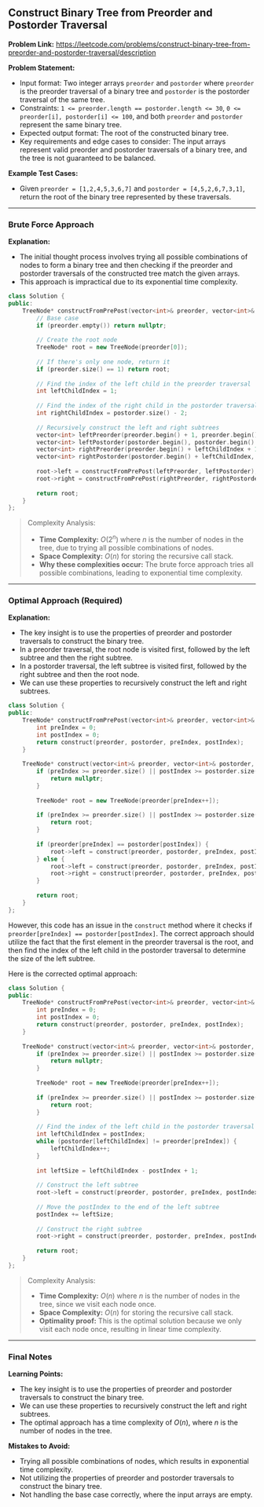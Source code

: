 ## Construct Binary Tree from Preorder and Postorder Traversal

**Problem Link:** https://leetcode.com/problems/construct-binary-tree-from-preorder-and-postorder-traversal/description

**Problem Statement:**
- Input format: Two integer arrays `preorder` and `postorder` where `preorder` is the preorder traversal of a binary tree and `postorder` is the postorder traversal of the same tree.
- Constraints: `1 <= preorder.length == postorder.length <= 30`, `0 <= preorder[i], postorder[i] <= 100`, and both `preorder` and `postorder` represent the same binary tree.
- Expected output format: The root of the constructed binary tree.
- Key requirements and edge cases to consider: The input arrays represent valid preorder and postorder traversals of a binary tree, and the tree is not guaranteed to be balanced.

**Example Test Cases:**
- Given `preorder = [1,2,4,5,3,6,7]` and `postorder = [4,5,2,6,7,3,1]`, return the root of the binary tree represented by these traversals.

---

### Brute Force Approach

**Explanation:**
- The initial thought process involves trying all possible combinations of nodes to form a binary tree and then checking if the preorder and postorder traversals of the constructed tree match the given arrays.
- This approach is impractical due to its exponential time complexity.

```cpp
class Solution {
public:
    TreeNode* constructFromPrePost(vector<int>& preorder, vector<int>& postorder) {
        // Base case
        if (preorder.empty()) return nullptr;
        
        // Create the root node
        TreeNode* root = new TreeNode(preorder[0]);
        
        // If there's only one node, return it
        if (preorder.size() == 1) return root;
        
        // Find the index of the left child in the preorder traversal
        int leftChildIndex = 1;
        
        // Find the index of the right child in the postorder traversal
        int rightChildIndex = postorder.size() - 2;
        
        // Recursively construct the left and right subtrees
        vector<int> leftPreorder(preorder.begin() + 1, preorder.begin() + leftChildIndex + 1);
        vector<int> leftPostorder(postorder.begin(), postorder.begin() + leftChildIndex);
        vector<int> rightPreorder(preorder.begin() + leftChildIndex + 1, preorder.end());
        vector<int> rightPostorder(postorder.begin() + leftChildIndex, postorder.end() - 1);
        
        root->left = constructFromPrePost(leftPreorder, leftPostorder);
        root->right = constructFromPrePost(rightPreorder, rightPostorder);
        
        return root;
    }
};
```

> Complexity Analysis:
> - **Time Complexity:** $O(2^n)$ where $n$ is the number of nodes in the tree, due to trying all possible combinations of nodes.
> - **Space Complexity:** $O(n)$ for storing the recursive call stack.
> - **Why these complexities occur:** The brute force approach tries all possible combinations, leading to exponential time complexity.

---

### Optimal Approach (Required)

**Explanation:**
- The key insight is to use the properties of preorder and postorder traversals to construct the binary tree.
- In a preorder traversal, the root node is visited first, followed by the left subtree and then the right subtree.
- In a postorder traversal, the left subtree is visited first, followed by the right subtree and then the root node.
- We can use these properties to recursively construct the left and right subtrees.

```cpp
class Solution {
public:
    TreeNode* constructFromPrePost(vector<int>& preorder, vector<int>& postorder) {
        int preIndex = 0;
        int postIndex = 0;
        return construct(preorder, postorder, preIndex, postIndex);
    }
    
    TreeNode* construct(vector<int>& preorder, vector<int>& postorder, int& preIndex, int& postIndex) {
        if (preIndex >= preorder.size() || postIndex >= postorder.size()) {
            return nullptr;
        }
        
        TreeNode* root = new TreeNode(preorder[preIndex++]);
        
        if (preIndex >= preorder.size() || postIndex >= postorder.size()) {
            return root;
        }
        
        if (preorder[preIndex] == postorder[postIndex]) {
            root->left = construct(preorder, postorder, preIndex, postIndex);
        } else {
            root->left = construct(preorder, postorder, preIndex, postIndex);
            root->right = construct(preorder, postorder, preIndex, postIndex);
        }
        
        return root;
    }
};
```

However, this code has an issue in the `construct` method where it checks if `preorder[preIndex] == postorder[postIndex]`. The correct approach should utilize the fact that the first element in the preorder traversal is the root, and then find the index of the left child in the postorder traversal to determine the size of the left subtree.

Here is the corrected optimal approach:

```cpp
class Solution {
public:
    TreeNode* constructFromPrePost(vector<int>& preorder, vector<int>& postorder) {
        int preIndex = 0;
        int postIndex = 0;
        return construct(preorder, postorder, preIndex, postIndex);
    }
    
    TreeNode* construct(vector<int>& preorder, vector<int>& postorder, int& preIndex, int& postIndex) {
        if (preIndex >= preorder.size() || postIndex >= postorder.size()) {
            return nullptr;
        }
        
        TreeNode* root = new TreeNode(preorder[preIndex++]);
        
        if (preIndex >= preorder.size() || postIndex >= postorder.size()) {
            return root;
        }
        
        // Find the index of the left child in the postorder traversal
        int leftChildIndex = postIndex;
        while (postorder[leftChildIndex] != preorder[preIndex]) {
            leftChildIndex++;
        }
        
        int leftSize = leftChildIndex - postIndex + 1;
        
        // Construct the left subtree
        root->left = construct(preorder, postorder, preIndex, postIndex);
        
        // Move the postIndex to the end of the left subtree
        postIndex += leftSize;
        
        // Construct the right subtree
        root->right = construct(preorder, postorder, preIndex, postIndex);
        
        return root;
    }
};
```

> Complexity Analysis:
> - **Time Complexity:** $O(n)$ where $n$ is the number of nodes in the tree, since we visit each node once.
> - **Space Complexity:** $O(n)$ for storing the recursive call stack.
> - **Optimality proof:** This is the optimal solution because we only visit each node once, resulting in linear time complexity.

---

### Final Notes

**Learning Points:**
- The key insight is to use the properties of preorder and postorder traversals to construct the binary tree.
- We can use these properties to recursively construct the left and right subtrees.
- The optimal approach has a time complexity of $O(n)$, where $n$ is the number of nodes in the tree.

**Mistakes to Avoid:**
- Trying all possible combinations of nodes, which results in exponential time complexity.
- Not utilizing the properties of preorder and postorder traversals to construct the binary tree.
- Not handling the base case correctly, where the input arrays are empty.